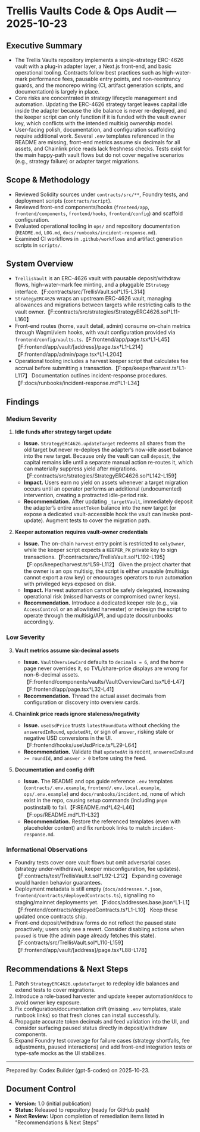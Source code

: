 # Trellis Vaults Code & Ops Audit — 2025-10-23

## Executive Summary
- The Trellis Vaults repository implements a single-strategy ERC-4626 vault with a plug-in adapter layer, a Next.js front-end, and basic operational tooling. Contracts follow best practices such as high-water-mark performance fees, pausable entry points, and non-reentrancy guards, and the monorepo wiring (CI, artifact generation scripts, and documentation) is largely in place.
- Core risks are concentrated in strategy lifecycle management and automation. Updating the ERC-4626 strategy target leaves capital idle inside the adapter because the idle balance is never re-deployed, and the keeper script can only function if it is funded with the vault owner key, which conflicts with the intended multisig ownership model.
- User-facing polish, documentation, and configuration scaffolding require additional work. Several `.env` templates referenced in the README are missing, front-end metrics assume six decimals for all assets, and Chainlink price reads lack freshness checks. Tests exist for the main happy-path vault flows but do not cover negative scenarios (e.g., strategy failure) or adapter target migrations.

## Scope & Methodology
- Reviewed Solidity sources under `contracts/src/**`, Foundry tests, and deployment scripts (`contracts/script`).
- Reviewed front-end components/hooks (`frontend/app`, `frontend/components`, `frontend/hooks`, `frontend/config`) and scaffold configuration.
- Evaluated operational tooling in `ops/` and repository documentation (`README.md`, `LOG.md`, `docs/runbooks/incident-response.md`).
- Examined CI workflows in `.github/workflows` and artifact generation scripts in `scripts/`.

## System Overview
- `TrellisVault` is an ERC-4626 vault with pausable deposit/withdraw flows, high-water-mark fee minting, and a pluggable `IStrategy` interface.【F:contracts/src/TrellisVault.sol†L15-L314】
- `StrategyERC4626` wraps an upstream ERC-4626 vault, managing allowances and migrations between targets while restricting calls to the vault owner.【F:contracts/src/strategies/StrategyERC4626.sol†L11-L160】
- Front-end routes (home, vault detail, admin) consume on-chain metrics through Wagmi/viem hooks, with vault configuration provided via `frontend/config/vaults.ts`.【F:frontend/app/page.tsx†L1-L45】【F:frontend/app/vault/[address]/page.tsx†L1-L214】【F:frontend/app/admin/page.tsx†L1-L204】
- Operational tooling includes a harvest keeper script that calculates fee accrual before submitting a transaction.【F:ops/keeper/harvest.ts†L1-L117】 Documentation outlines incident-response procedures.【F:docs/runbooks/incident-response.md†L1-L34】

## Findings

### Medium Severity

1. **Idle funds after strategy target update**  
   - **Issue.** `StrategyERC4626.updateTarget` redeems all shares from the old target but never re-deploys the adapter’s now-idle asset balance into the new target. Because only the vault can call `deposit`, the capital remains idle until a separate manual action re-routes it, which can materially suppress yield after migrations.【F:contracts/src/strategies/StrategyERC4626.sol†L142-L159】
   - **Impact.** Users earn no yield on assets whenever a target migration occurs until an operator performs an additional (undocumented) intervention, creating a protracted idle-period risk.
   - **Recommendation.** After updating `_targetVault`, immediately deposit the adapter’s entire `assetToken` balance into the new target (or expose a dedicated vault-accessible hook the vault can invoke post-update). Augment tests to cover the migration path.

2. **Keeper automation requires vault-owner credentials**  
   - **Issue.** The on-chain `harvest` entry point is restricted to `onlyOwner`, while the keeper script expects a `KEEPER_PK` private key to sign transactions.【F:contracts/src/TrellisVault.sol†L192-L195】【F:ops/keeper/harvest.ts†L59-L112】 Given the project charter that the owner is an ops multisig, the script is either unusable (multisigs cannot export a raw key) or encourages operators to run automation with privileged keys exposed on disk.
   - **Impact.** Harvest automation cannot be safely delegated, increasing operational risk (missed harvests or compromised owner keys).  
   - **Recommendation.** Introduce a dedicated keeper role (e.g., via `AccessControl` or an allowlisted harvester) or redesign the script to operate through the multisig/API, and update docs/runbooks accordingly.

### Low Severity

3. **Vault metrics assume six-decimal assets**  
   - **Issue.** `VaultOverviewCard` defaults to `decimals = 6`, and the home page never overrides it, so TVL/share-price displays are wrong for non-6-decimal assets.【F:frontend/components/vaults/VaultOverviewCard.tsx†L6-L47】【F:frontend/app/page.tsx†L32-L41】  
   - **Recommendation.** Thread the actual asset decimals from configuration or discovery into overview cards.

4. **Chainlink price reads ignore staleness/negativity**  
   - **Issue.** `useUsdPrice` trusts `latestRoundData` without checking the `answeredInRound`, `updatedAt`, or sign of `answer`, risking stale or negative USD conversions in the UI.【F:frontend/hooks/useUsdPrice.ts†L29-L64】  
   - **Recommendation.** Validate that `updatedAt` is recent, `answeredInRound >= roundId`, and `answer > 0` before using the feed.

5. **Documentation and config drift**  
   - **Issue.** The README and ops guide reference `.env` templates (`contracts/.env.example`, `frontend/.env.local.example`, `ops/.env.example`) and `docs/runbooks/incident.md`, none of which exist in the repo, causing setup commands (including `pnpm` postinstall) to fail.【F:README.md†L42-L46】【F:ops/README.md†L11-L32】  
   - **Recommendation.** Restore the referenced templates (even with placeholder content) and fix runbook links to match `incident-response.md`.

### Informational Observations
- Foundry tests cover core vault flows but omit adversarial cases (strategy under-withdrawal, keeper misconfiguration, fee updates).【F:contracts/test/TrellisVault.t.sol†L92-L212】 Expanding coverage would harden behavior guarantees.
- Deployment metadata is still empty (`docs/addresses.*.json`, `frontend/contracts/deployedContracts.ts`), signalling no staging/mainnet deployments yet.【F:docs/addresses.base.json†L1-L1】【F:frontend/contracts/deployedContracts.ts†L1-L10】 Keep these updated once contracts ship.
- Front-end deposit/withdraw forms do not reflect the paused state proactively; users only see a revert. Consider disabling actions when `paused` is true (the admin page already fetches this state).【F:contracts/src/TrellisVault.sol†L110-L159】【F:frontend/app/vault/[address]/page.tsx†L88-L178】

## Recommendations & Next Steps
1. Patch `StrategyERC4626.updateTarget` to redeploy idle balances and extend tests to cover migrations.
2. Introduce a role-based harvester and update keeper automation/docs to avoid owner key exposure.
3. Fix configuration/documentation drift (missing `.env` templates, stale runbook links) so that fresh clones can install successfully.
4. Propagate accurate token decimals and feed validation into the UI, and consider surfacing paused status directly in deposit/withdraw components.
5. Expand Foundry test coverage for failure cases (strategy shortfalls, fee adjustments, paused interactions) and add front-end integration tests or type-safe mocks as the UI stabilizes.

---
Prepared by: Codex Builder (gpt-5-codex) on 2025-10-23.

## Document Control
- **Version:** 1.0 (initial publication)
- **Status:** Released to repository (ready for GitHub push)
- **Next Review:** Upon completion of remediation items listed in "Recommendations & Next Steps"
